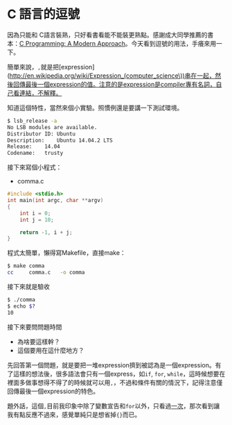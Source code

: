 # C 語言的逗號


因為只能和 C語言裝熟，只好看書看能不能裝更熟點。感謝成大同學推薦的書本：[C Programming: A Modern Approach](http://knking.com/books/c2/index.html)。今天看到逗號的用法，手癢來用一下。

簡單來說，`,`就是把[expression](http://en.wikipedia.org/wiki/Expression_(computer_science\))串在一起，然後回傳最後一個expression的值。注意的是expression是compiler專有名詞，自己看連結，不解釋。

知道這個特性，當然來個小實驗。照慣例還是要講一下測試環境。

```sh
$ lsb_release -a
No LSB modules are available.
Distributor ID:	Ubuntu
Description:	Ubuntu 14.04.2 LTS
Release:	14.04
Codename:	trusty
```

接下來寫個小程式：

- comma.c

```c 
#include <stdio.h>
int main(int argc, char **argv)
{
    int i = 0;
    int j = 10;

    return -1, i + j;
}
```

程式太簡單，懶得寫Makefile，直接make：

```sh
$ make comma
cc     comma.c   -o comma
```

接下來就是驗收

```sh
$ ./comma
$ echo $?
10
```

接下來要問問題時間

* 為啥要這樣幹？
* 這個要用在這什麼地方？

先回答第一個問題，就是要把一堆expression擠到被認為是一個expression。有了這樣的想法後，很多語法會只有一個express，如`if`, `for`, `while`，這時候想要在裡面多做事想得不得了的時候就可以用`,`，不過和條件有關的情況下，記得注意僅回傳最後一個expression的特色。

題外話，這個`,`目前我印象中除了變數宣告和`for`以外，只看過[一次](https://github.com/embedded2013/rtenv/blob/master/kernel.c#L365)，那次看到讓我有點反應不過來，感覺單純只是想省掉`{}`而已。

